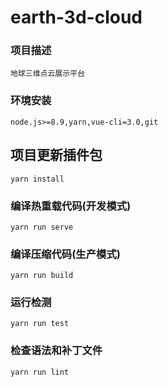 # earth-3d-cloud


### 项目描述
```
地球三维点云展示平台
```

### 环境安装
```
node.js>=8.9,yarn,vue-cli=3.0,git
```

## 项目更新插件包
```
yarn install
```

### 编译热重载代码(开发模式)
```
yarn run serve
```

### 编译压缩代码(生产模式)
```
yarn run build
```

### 运行检测
```
yarn run test
```

### 检查语法和补丁文件
```
yarn run lint
```


